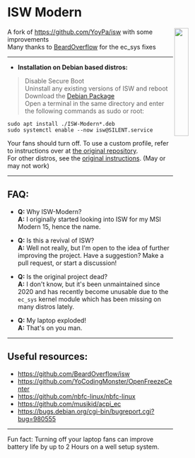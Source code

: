 # ISW Modern
<img src="https://github.com/FaridZelli/ISW-Modern/blob/master/image/isw.svg" alt="" width="25%" align="right">
   
A fork of https://github.com/YoyPa/isw with some improvements   
Many thanks to [BeardOverflow](https://github.com/BeardOverflow/isw) for the ec_sys fixes
   
---
   
- **Installation on Debian based distros:**   
> Disable Secure Boot   
> Uninstall any existing versions of ISW and reboot   
> Download the [Debian Package](https://github.com/FaridZelli/ISW-Modern/releases/download/M-1.0/ISW-Modern_M-1.0_amd64.deb)   
> Open a terminal in the same directory and enter the following commands as sudo or root:
```
sudo apt install ./ISW-Modern*.deb
sudo systemctl enable --now isw@SILENT.service
```

Your fans should turn off. To use a custom profile, refer to instructions over at [the original repository](https://github.com/YoyPa/isw).   
For other distros, see the [original instructions](https://github.com/YoyPa/isw#how-to-install). (May or may not work)
   
---
   
## FAQ:
- **Q:** Why ISW-Modern?   
**A:** I originally started looking into ISW for my MSI Modern 15, hence the name.

- **Q:** Is this a revival of ISW?   
**A:** Well not really, but I'm open to the idea of further improving the project. Have a suggestion? Make a pull request, or start a discussion!

- **Q:** Is the original project dead?   
**A:** I don't know, but it's been unmaintained since 2020 and has recently become unusable due to the ```ec_sys``` kernel module which has been missing on many distros lately.

- **Q:** My laptop exploded!   
**A:** That's on you man.
   
---
   
## Useful resources:
- https://github.com/BeardOverflow/isw   
- https://github.com/YoCodingMonster/OpenFreezeCenter   
- https://github.com/nbfc-linux/nbfc-linux   
- https://github.com/musikid/acpi_ec   
- https://bugs.debian.org/cgi-bin/bugreport.cgi?bug=980555
   
---
   
Fun fact: Turning off your laptop fans can improve battery life by up to 2 Hours on a well setup system.

